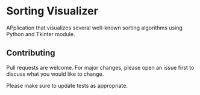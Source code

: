 # Sorting Visualizer

APplication that visualizes several well-known sorting algorithms using Python and Tkinter module.

## Contributing
Pull requests are welcome. For major changes, please open an issue first to discuss what you would like to change.

Please make sure to update tests as appropriate.
